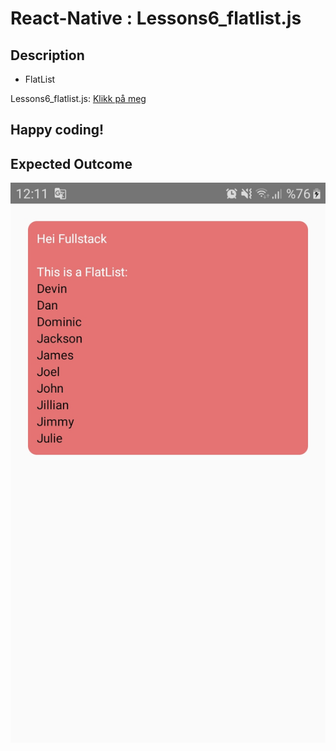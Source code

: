 # React-Native : Lessons6_flatlist.js 

## Description
- FlatList

Lessons6_flatlist.js: [Klikk på meg](https://github.com/serdardurmus/React-Native-koder/blob/main/learnReactNative/src/Lessons6_flatlist.js)



## Happy coding!

## Expected Outcome

![Lessons6_flatlist.js](images/Lessons6/Lessons6_flatlist.jpg)

